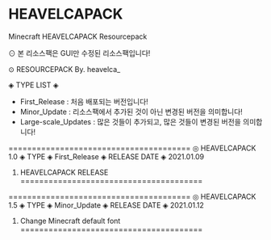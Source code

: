 # HEAVELCAPACK
Minecraft HEAVELCAPACK Resourcepack

⊙ 본 리소스팩은 GUI만 수정된 리소스팩입니다!

⊙ RESOURCEPACK By. heavelca_


◈ TYPE LIST ◈
- First_Release : 처음 배포되는 버전입니다!
- Minor_Update : 리소스팩에서 추가된 것이 아닌 변경된 버전을 의미합니다!
- Large-scale_Updates : 많은 것들이 추가되고, 많은 것들이 변경된 버전을 의미합니다!


=======================================
◎ HEAVELCAPACK 1.0
◈ TYPE ◈ First_Release
◈ RELEASE DATE ◈ 2021.01.09

1. HEAVELCAPACK RELEASE
=======================================

=======================================
◎ HEAVELCAPACK 1.5
◈ TYPE ◈ Minor_Update
◈ RELEASE DATE ◈ 2021.01.12

1. Change Minecraft default font
=======================================
